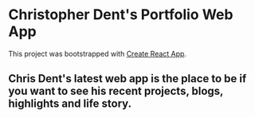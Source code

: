 # Christopher Dent's Portfolio Web App

This project was bootstrapped with [Create React App](https://github.com/facebook/create-react-app).

## Chris Dent's latest web app is the place to be if you want to see his recent projects, blogs, highlights and life story.  
